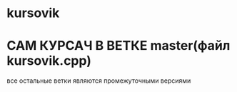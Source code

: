 # kursovik

# САМ КУРСАЧ В ВЕТКЕ master(файл kursovik.cpp)
все остальные ветки являются промежуточными версиями
